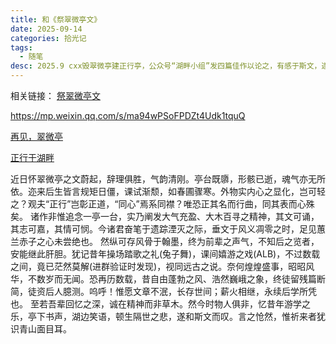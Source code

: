 ```yaml
---
title: 和《祭翠微亭文》
date: 2025-09-14
categories: 拾光记
tags: 
  - 随笔
desc: 2025.9 cxx毁翠微亭建正行亭，公众号“湖畔小组”发四篇佳作以论之，有感于斯文，遂作。
---
```


相关链接：
<a href="https://mp.weixin.qq.com/s/wSsHfRU1MKCCXCMbujQsYA">祭翠微亭文</a>

<a href="https://mp.weixin.qq.com/s/ma94wPSoFPDZt4Udk1tquQ">https://mp.weixin.qq.com/s/ma94wPSoFPDZt4Udk1tquQ</a>

<a href="https://mp.weixin.qq.com/s/vGk06KzolIJ17fHREcX6rg">再见，翠微亭</a>

<a href="https://mp.weixin.qq.com/s/dJy_2WBrG3QJ2CPMVExWTw">正行于湖畔</a>
<br>

近日怀翠微亭之文蔚起，辞理俱胜，气韵清刚。亭台既隳，形骸已逝，魂气亦无所依。迩来后生皆言规矩日僵，课试渐颓，如春圃骤寒。外物实内心之显化，岂可轻之？观夫“正行”岂彰正道，“同心”焉系同襟？唯恐正其名而行曲，同其表而心殊矣。
诸作非惟追念一亭一台，实乃阐发大气充盈、大木百寻之精神，其文可诵，其志可嘉，其情可悯。今诸君奋笔于遗踪湮灭之际，垂文于风义凋零之时，足见蕙兰赤子之心未尝绝也。
然纵可存风骨于翰墨，终为前辈之声气，不知后之览者，安能继此肝胆。犹记昔年操场踏歌之礼(兔子舞)，课间嬉游之戏(ALB)，不过数载之间，竟已茫然莫解(进群验证时发现)，视同远古之说。奈何煌煌盛事，昭昭风华，不数岁而无闻。恐再历数载，昔自由蓬勃之风、浩然巍峨之象，终徒留残篇断简，徒资后人臆测。呜呼！惟愿文章不泯，长存世间；薪火相继，永续后学所凭也。
至若吾辈回忆之深，诚在精神而非草木。然今时物人俱非，忆昔年游学之乐，亭下书声，湖边笑语，顿生隔世之悲，遂和斯文而叹。言之怆然，惟祈来者犹识青山面目耳。